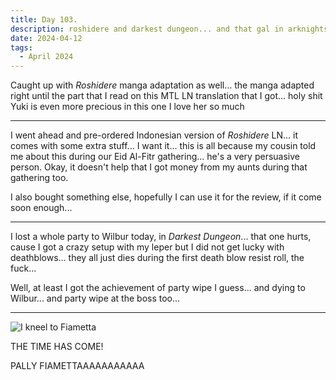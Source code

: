 ```yaml
---
title: Day 103.
description: roshidere and darkest dungeon... and that gal in arknights
date: 2024-04-12
tags: 
  - April 2024
---
```


Caught up with *Roshidere* manga adaptation as well... the manga adapted right until the part that I read on this MTL LN translation that I got... holy shit Yuki is even more precious in this one I love her so much

-----

I went ahead and pre-ordered Indonesian version of *Roshidere* LN... it comes with some extra stuff... I want it... this is all because my cousin told me about this during our Eid Al-Fitr gathering... he's a very persuasive person. Okay, it doesn't help that I got money from my aunts during that gathering too.

I also bought something else, hopefully I can use it for the review, if it come soon enough...

-----

I lost a whole party to Wilbur today, in *Darkest Dungeon*... that one hurts, cause I got a crazy setup with my leper but I did not get lucky with deathblows... they all just dies during the first death blow resist roll, the fuck...

Well, at least I got the achievement of party wipe I guess... and dying to Wilbur... and party wipe at the boss too...

-----

![I kneel to Fiametta](https://pbs.twimg.com/media/GK7nPAzaIAAoiN2.jpg)

THE TIME HAS COME!

PALLY FIAMETTAAAAAAAAAAA